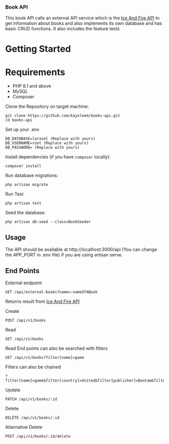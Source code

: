 ### Book API

This book API calls an external API service which is the [Ice And Fire API](https://www.anapioficeandfire.com/api/books) to get information about books and also implements its own database and has basic
CRUD functions.
It also includes the feature tests

# Getting Started

# Requirements
  - PHP 8.1 and above
  - MySQL
  - Composer

Clone the Repository on target machine:


    git clone https://github.com/kayxleem/books-api.git
    cd books-api

Set up your .env

    DB_DATABASE=laravel (Replace with yours)
    DB_USERNAME=root (Replace with yours)
    DB_PASSWORD= (Replace with yours)


Install dependencies (if you have `composer` locally):

    composer install

Run database migrations:

    php artisan migrate

Run Test

    php artisan test

Seed the database:

    php artisan db:seed --class=BookSeeder

## Usage

The API should be available at http://localhost:3000/api (You can change the APP_PORT in .env file) if you are using artisan serve.

## End Points

External endpoint

    GET /api/external-books?name=:nameOfABook

Returns result from [Ice And Fire API](https://www.anapioficeandfire.com/api/books)

Create

    POST /api/v1/books

Read

    GET /api/v1/books

Read End points can also be searched with filters

    GET /api/v1/books?filter[name]=game

Filters can also be chained

    ?filter[name]=game&filter[country]=United&filter[publisher]=Bantam&filter[release_date]=1996


Update

    PATCH /api/v1/books/:id

Delete

    DELETE /api/v1/books/:id

Alternative Delete

    POST /api/v1/books/:id/delete




